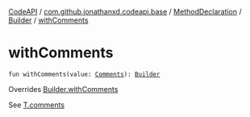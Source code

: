 [CodeAPI](../../../index.md) / [com.github.jonathanxd.codeapi.base](../../index.md) / [MethodDeclaration](../index.md) / [Builder](index.md) / [withComments](.)

# withComments

`fun withComments(value: `[`Comments`](../../../com.github.jonathanxd.codeapi.base.comment/-comments/index.md)`): `[`Builder`](index.md)

Overrides [Builder.withComments](../../../com.github.jonathanxd.codeapi.base.comment/-comment-holder/-builder/with-comments.md)

See [T.comments](#)


